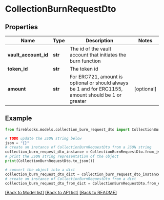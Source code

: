 # CollectionBurnRequestDto


## Properties

Name | Type | Description | Notes
------------ | ------------- | ------------- | -------------
**vault_account_id** | **str** | The id of the vault account that initiates the burn function | 
**token_id** | **str** | The token id | 
**amount** | **str** | For ERC721, amount is optional or should always be 1 and for ERC1155, amount should be 1 or greater | [optional] 

## Example

```python
from fireblocks.models.collection_burn_request_dto import CollectionBurnRequestDto

# TODO update the JSON string below
json = "{}"
# create an instance of CollectionBurnRequestDto from a JSON string
collection_burn_request_dto_instance = CollectionBurnRequestDto.from_json(json)
# print the JSON string representation of the object
print(CollectionBurnRequestDto.to_json())

# convert the object into a dict
collection_burn_request_dto_dict = collection_burn_request_dto_instance.to_dict()
# create an instance of CollectionBurnRequestDto from a dict
collection_burn_request_dto_from_dict = CollectionBurnRequestDto.from_dict(collection_burn_request_dto_dict)
```
[[Back to Model list]](../README.md#documentation-for-models) [[Back to API list]](../README.md#documentation-for-api-endpoints) [[Back to README]](../README.md)


